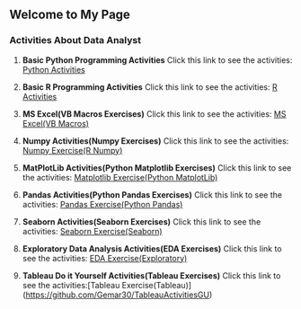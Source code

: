 ## Welcome to My Page

### Activities About Data Analyst

1. **Basic Python Programming Activities** Click this link to see the activities: [Python Activities](https://github.com/Gemar30/Python_Activities)
  
2. **Basic R Programming Activities** Click this link to see the activities: [R Activities](https://github.com/Gemar30/R_Activities)

3. **MS Excel(VB Macros Exercises)** Click this link to see the activities: [MS Excel(VB Macros)](https://github.com/Gemar30/MS_Excel_Activities)

4. **Numpy Activities(Numpy Exercises)** Click this link to see the activities: [Numpy Exercise(R Numpy)](https://github.com/Gemar30/Numpy_Activities)

5. **MatPlotLib Activities(Python Matplotlib Exercises)** Click this link to see the activities: [Matplotlib Exercise(Python MatplotLib)](https://github.com/Gemar30/matPlotLobActivities)

6. **Pandas Activities(Python Pandas Exercises)** Click this link to see the activities: [Pandas Exercise(Python Pandas)](https://github.com/Gemar30/Pandas_Activities)

7. **Seaborn Activities(Seaborn Exercises)** Click this link to see the activities: [Seaborn Exercise(Seaborn)](https://github.com/Gemar30/Seaborn_Act)

8. **Exploratory Data Analysis Activities(EDA Exercises)** Click this link to see the activities: [EDA Exercise(Exploratory)](https://github.com/Gemar30/EDA_Activities)

9. **Tableau Do it Yourself Activities(Tableau Exercises)** Click this link to see the activities:[Tableau Exercise(Tableau)]
(https://github.com/Gemar30/TableauActivitiesGU)












